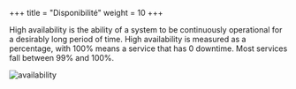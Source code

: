 +++
title = "Disponibilité"
weight = 10
+++

High availability is the ability of a system to be continuously operational for a desirably long period of time. High availability is measured as a percentage, with 100% means a service that has 0 downtime. Most services fall between 99% and 100%.

![availability](../images/availability.png)
